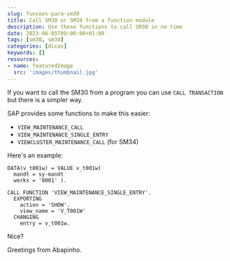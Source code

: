 ```yaml
---
slug: funcoes-para-sm30
title: Call SM30 or SM34 from a function module
description: Use these functions to call SM30 in no time
date: 2023-06-05T09:00:00+01:00
tags: [sm30, sm34]
categories: [dicas]
keywords: []
resources:
- name: featuredImage
  src: 'images/thumbnail.jpg'
---
```


If you want to call the SM30 from a program you can use `CALL TRANSACTION` but there is a simpler way.

<!--more-->

SAP provides some functions to make this easier:

- `VIEW_MAINTENANCE_CALL`
- `VIEW_MAINTENANCE_SINGLE_ENTRY`
- `VIEWCLUSTER_MAINTENANCE_CALL` (for SM34)

Here's an example:

```abap
DATA(v_t001w) = VALUE v_t001w(
  mandt = sy-mandt
  werks = '0001' ).

CALL FUNCTION 'VIEW_MAINTENANCE_SINGLE_ENTRY'.
  EXPORTING
    action = 'SHOW'.
    view_name = 'V_T001W'
  CHANGING
    entry = v_t001w.
```

Nice?

Greetings from Abapinho.
